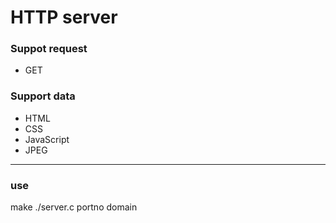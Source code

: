 HTTP server
===========
### Suppot request
  * GET

### Support data
  * HTML
  * CSS
  * JavaScript
  * JPEG

----------
### use
  make
  ./server.c portno domain
